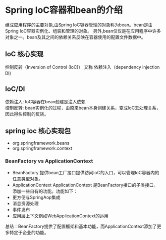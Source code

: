 # Spring IoC容器和bean的介绍
组成应用程序的主要对象,由Spring IoC容器管理的对象称为bean。bean是由Spring IoC容器实例化、组装和管理的对象。
另外,bean仅仅是在应用程序中许多对象之一。bean及其之间的依赖关系反映在容器使用的配置文件数据中。
## IoC 核心实现
控制反转（Inversion of Control (IoC)） 又称 依赖注入（dependency injection DI）
## IoC/DI
依赖注入: IoC容器在bean创建是注入依赖<br>
控制反转: bean实例化的过程，由原来bean本身创建关系，变成IoC去处理关系，因此得名控制的反转。
## spring ioc 核心实现包
* org.springframework.beans
* org.springframework.context
### BeanFactory vs ApplicationContext
* BeanFactory 
提供bean工厂接口提供访问IoC的入口，可以管理IoC容器内的任意类型对象。
* ApplicationContext
ApplicationContext 是BeanFactory接口的子类接口。添加一些自有的功能。功能如下：
* 更方便与SpringAop集成
* 消息资源处理
* 事件发布
* 应用层上下文例如WebApplicationContext的运用

总结：BeanFactory提供了配置框架和基本功能，而ApplicationContext添加了更多特定于企业的功能。



